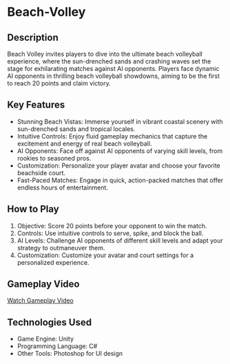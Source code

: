 # Beach-Volley

## Description
Beach Volley invites players to dive into the ultimate beach volleyball experience, where the sun-drenched sands and crashing waves set the stage for exhilarating matches against AI opponents. Players face dynamic AI opponents in thrilling beach volleyball showdowns, aiming to be the first to reach 20 points and claim victory.

## Key Features
- Stunning Beach Vistas: Immerse yourself in vibrant coastal scenery with sun-drenched sands and tropical locales.
- Intuitive Controls: Enjoy fluid gameplay mechanics that capture the excitement and energy of real beach volleyball.
- AI Opponents: Face off against AI opponents of varying skill levels, from rookies to seasoned pros.
- Customization: Personalize your player avatar and choose your favorite beachside court.
- Fast-Paced Matches: Engage in quick, action-packed matches that offer endless hours of entertainment.

## How to Play
1. Objective: Score 20 points before your opponent to win the match.
2. Controls: Use intuitive controls to serve, spike, and block the ball.
3. AI Levels: Challenge AI opponents of different skill levels and adapt your strategy to outmaneuver them.
4. Customization: Customize your avatar and court settings for a personalized experience.

## Gameplay Video
[Watch Gameplay Video](https://youtu.be/Kb9kMgV6uyM)

## Technologies Used
- Game Engine: Unity
- Programming Language: C#
- Other Tools: Photoshop for UI design
